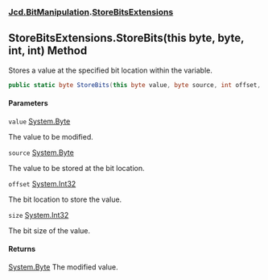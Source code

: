 ### [Jcd.BitManipulation](Jcd.BitManipulation.md 'Jcd.BitManipulation').[StoreBitsExtensions](Jcd.BitManipulation.StoreBitsExtensions.md 'Jcd.BitManipulation.StoreBitsExtensions')

## StoreBitsExtensions.StoreBits(this byte, byte, int, int) Method

Stores a value at the specified bit location within the variable.

```csharp
public static byte StoreBits(this byte value, byte source, int offset, int size);
```
#### Parameters

<a name='Jcd.BitManipulation.StoreBitsExtensions.StoreBits(thisbyte,byte,int,int).value'></a>

`value` [System.Byte](https://docs.microsoft.com/en-us/dotnet/api/System.Byte 'System.Byte')

The value to be modified.

<a name='Jcd.BitManipulation.StoreBitsExtensions.StoreBits(thisbyte,byte,int,int).source'></a>

`source` [System.Byte](https://docs.microsoft.com/en-us/dotnet/api/System.Byte 'System.Byte')

The value to be stored at the bit location.

<a name='Jcd.BitManipulation.StoreBitsExtensions.StoreBits(thisbyte,byte,int,int).offset'></a>

`offset` [System.Int32](https://docs.microsoft.com/en-us/dotnet/api/System.Int32 'System.Int32')

The bit location to store the value.

<a name='Jcd.BitManipulation.StoreBitsExtensions.StoreBits(thisbyte,byte,int,int).size'></a>

`size` [System.Int32](https://docs.microsoft.com/en-us/dotnet/api/System.Int32 'System.Int32')

The bit size of the value.

#### Returns
[System.Byte](https://docs.microsoft.com/en-us/dotnet/api/System.Byte 'System.Byte')
The modified value.